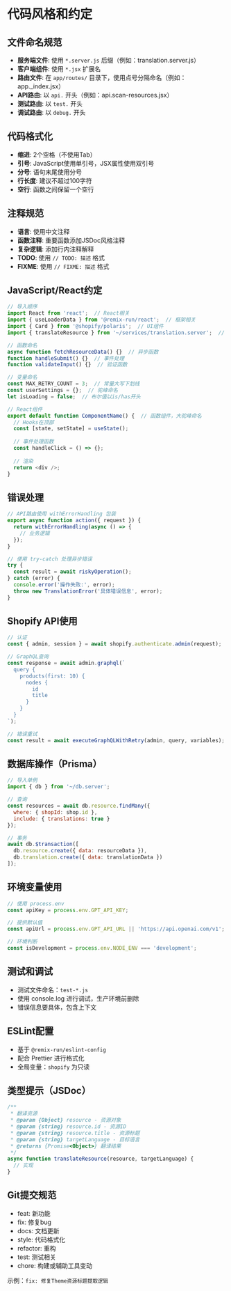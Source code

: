# 代码风格和约定

## 文件命名规范
- **服务端文件**: 使用 `*.server.js` 后缀（例如：translation.server.js）
- **客户端组件**: 使用 `*.jsx` 扩展名
- **路由文件**: 在 `app/routes/` 目录下，使用点号分隔命名（例如：app._index.jsx）
- **API路由**: 以 `api.` 开头（例如：api.scan-resources.jsx）
- **测试路由**: 以 `test.` 开头
- **调试路由**: 以 `debug.` 开头

## 代码格式化
- **缩进**: 2个空格（不使用Tab）
- **引号**: JavaScript使用单引号，JSX属性使用双引号
- **分号**: 语句末尾使用分号
- **行长度**: 建议不超过100字符
- **空行**: 函数之间保留一个空行

## 注释规范
- **语言**: 使用中文注释
- **函数注释**: 重要函数添加JSDoc风格注释
- **复杂逻辑**: 添加行内注释解释
- **TODO**: 使用 `// TODO: 描述` 格式
- **FIXME**: 使用 `// FIXME: 描述` 格式

## JavaScript/React约定
```javascript
// 导入顺序
import React from 'react';  // React相关
import { useLoaderData } from '@remix-run/react';  // 框架相关
import { Card } from '@shopify/polaris';  // UI组件
import { translateResource } from '~/services/translation.server';  // 本地模块

// 函数命名
async function fetchResourceData() {}  // 异步函数
function handleSubmit() {}  // 事件处理
function validateInput() {}  // 验证函数

// 变量命名
const MAX_RETRY_COUNT = 3;  // 常量大写下划线
const userSettings = {};  // 驼峰命名
let isLoading = false;  // 布尔值以is/has开头

// React组件
export default function ComponentName() {  // 函数组件，大驼峰命名
  // Hooks在顶部
  const [state, setState] = useState();
  
  // 事件处理函数
  const handleClick = () => {};
  
  // 渲染
  return <div />;
}
```

## 错误处理
```javascript
// API路由使用 withErrorHandling 包装
export async function action({ request }) {
  return withErrorHandling(async () => {
    // 业务逻辑
  });
}

// 使用 try-catch 处理异步错误
try {
  const result = await riskyOperation();
} catch (error) {
  console.error('操作失败:', error);
  throw new TranslationError('具体错误信息', error);
}
```

## Shopify API使用
```javascript
// 认证
const { admin, session } = await shopify.authenticate.admin(request);

// GraphQL查询
const response = await admin.graphql(`
  query {
    products(first: 10) {
      nodes {
        id
        title
      }
    }
  }
`);

// 错误重试
const result = await executeGraphQLWithRetry(admin, query, variables);
```

## 数据库操作（Prisma）
```javascript
// 导入单例
import { db } from '~/db.server';

// 查询
const resources = await db.resource.findMany({
  where: { shopId: shop.id },
  include: { translations: true }
});

// 事务
await db.$transaction([
  db.resource.create({ data: resourceData }),
  db.translation.create({ data: translationData })
]);
```

## 环境变量使用
```javascript
// 使用 process.env
const apiKey = process.env.GPT_API_KEY;

// 提供默认值
const apiUrl = process.env.GPT_API_URL || 'https://api.openai.com/v1';

// 环境判断
const isDevelopment = process.env.NODE_ENV === 'development';
```

## 测试和调试
- 测试文件命名：`test-*.js`
- 使用 console.log 进行调试，生产环境前删除
- 错误信息要具体，包含上下文

## ESLint配置
- 基于 `@remix-run/eslint-config`
- 配合 Prettier 进行格式化
- 全局变量：`shopify` 为只读

## 类型提示（JSDoc）
```javascript
/**
 * 翻译资源
 * @param {Object} resource - 资源对象
 * @param {string} resource.id - 资源ID
 * @param {string} resource.title - 资源标题
 * @param {string} targetLanguage - 目标语言
 * @returns {Promise<Object>} 翻译结果
 */
async function translateResource(resource, targetLanguage) {
  // 实现
}
```

## Git提交规范
- feat: 新功能
- fix: 修复bug
- docs: 文档更新
- style: 代码格式化
- refactor: 重构
- test: 测试相关
- chore: 构建或辅助工具变动

示例：`fix: 修复Theme资源标题提取逻辑`